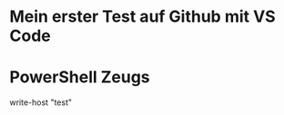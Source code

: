 # Mein erster Test auf Github mit VS Code
# PowerShell Zeugs

<region>
write-host "test"
<endregion>